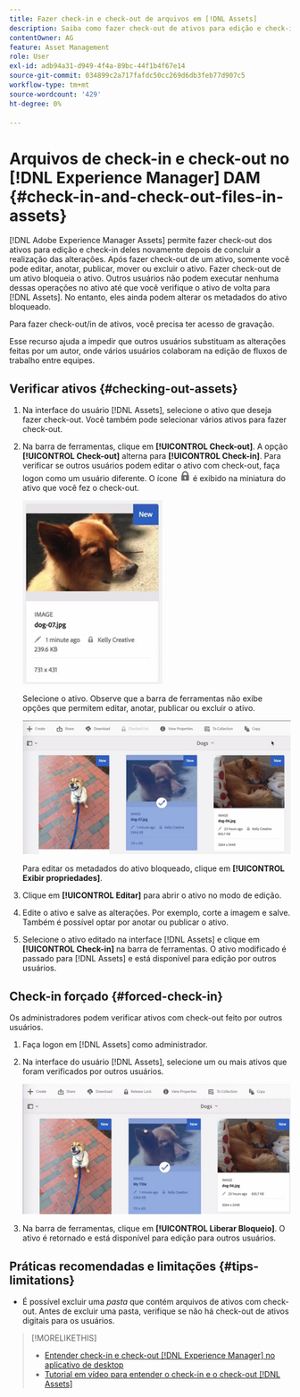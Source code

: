 ```yaml
---
title: Fazer check-in e check-out de arquivos em [!DNL Assets]
description: Saiba como fazer check-out de ativos para edição e check-in deles novamente depois que as alterações forem concluídas.
contentOwner: AG
feature: Asset Management
role: User
exl-id: adb94a31-d949-4f4a-89bc-44f1b4f67e14
source-git-commit: 034899c2a717fafdc50cc269d6db3feb77d907c5
workflow-type: tm+mt
source-wordcount: '429'
ht-degree: 0%

---
```


# Arquivos de check-in e check-out no [!DNL Experience Manager] DAM {#check-in-and-check-out-files-in-assets}

[!DNL Adobe Experience Manager Assets] permite fazer check-out dos ativos para edição e check-in deles novamente depois de concluir a realização das alterações. Após fazer check-out de um ativo, somente você pode editar, anotar, publicar, mover ou excluir o ativo. Fazer check-out de um ativo bloqueia o ativo. Outros usuários não podem executar nenhuma dessas operações no ativo até que você verifique o ativo de volta para [!DNL Assets]. No entanto, eles ainda podem alterar os metadados do ativo bloqueado.

Para fazer check-out/in de ativos, você precisa ter acesso de gravação.

Esse recurso ajuda a impedir que outros usuários substituam as alterações feitas por um autor, onde vários usuários colaboram na edição de fluxos de trabalho entre equipes.

## Verificar ativos {#checking-out-assets}

1. Na interface do usuário [!DNL Assets], selecione o ativo que deseja fazer check-out. Você também pode selecionar vários ativos para fazer check-out.

1. Na barra de ferramentas, clique em **[!UICONTROL Check-out]**. A opção **[!UICONTROL Check-out]** alterna para **[!UICONTROL Check-in]**.
Para verificar se outros usuários podem editar o ativo com check-out, faça logon como um usuário diferente. O ícone ![checkout lock icon](assets/do-not-localize/checkout_lock.png) é exibido na miniatura do ativo que você fez o check-out.

   ![ícone de finalização na exibição de cartão](assets/checkout-icon-card-view.png)

   Selecione o ativo. Observe que a barra de ferramentas não exibe opções que permitem editar, anotar, publicar ou excluir o ativo.

   ![chlimage_1-472](assets/checkout-asset-toolbar-options.png)

   Para editar os metadados do ativo bloqueado, clique em **[!UICONTROL Exibir propriedades]**.

1. Clique em **[!UICONTROL Editar]** para abrir o ativo no modo de edição.

1. Edite o ativo e salve as alterações. Por exemplo, corte a imagem e salve. Também é possível optar por anotar ou publicar o ativo.

1. Selecione o ativo editado na interface [!DNL Assets] e clique em **[!UICONTROL Check-in]** na barra de ferramentas. O ativo modificado é passado para [!DNL Assets] e está disponível para edição por outros usuários.

## Check-in forçado {#forced-check-in}

Os administradores podem verificar ativos com check-out feito por outros usuários.

1. Faça logon em [!DNL Assets] como administrador.
1. Na interface do usuário [!DNL Assets], selecione um ou mais ativos que foram verificados por outros usuários.

   ![chlimage_1-476](assets/chlimage_1-476.png)

1. Na barra de ferramentas, clique em **[!UICONTROL Liberar Bloqueio]**. O ativo é retornado e está disponível para edição para outros usuários.

## Práticas recomendadas e limitações {#tips-limitations}

* É possível excluir uma *pasta* que contém arquivos de ativos com check-out. Antes de excluir uma pasta, verifique se não há check-out de ativos digitais para os usuários.

>[!MORELIKETHIS]
>
>* [Entender check-in e check-out  [!DNL Experience Manager] no aplicativo de desktop](https://experienceleague.adobe.com/docs/experience-manager-desktop-app/using/using.html#how-app-works2)
>* [Tutorial em vídeo para entender o check-in e o check-out [!DNL Assets]](https://experienceleague.adobe.com/docs/experience-manager-learn/assets/collaboration/check-in-and-check-out.html)

